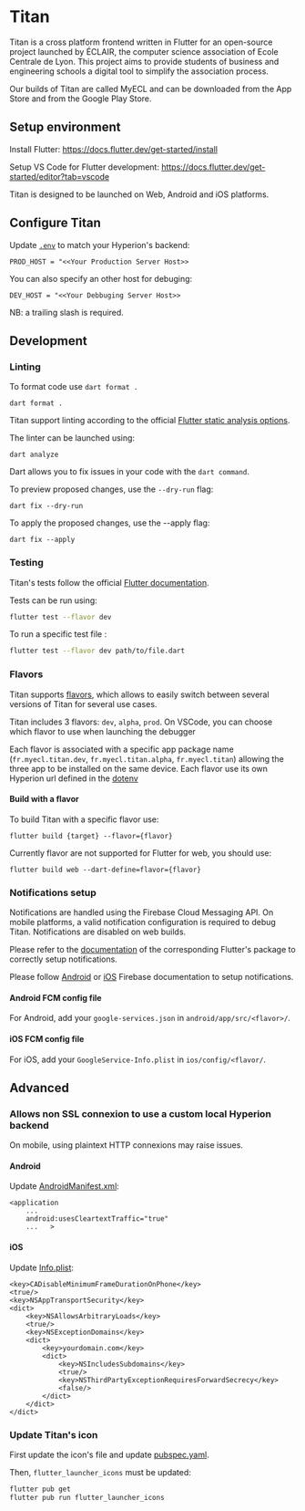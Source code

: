 # Titan

Titan is a cross platform frontend written in Flutter for an open-source project launched by ÉCLAIR, the computer science association of Ecole Centrale de Lyon. This project aims to provide students of business and engineering schools a digital tool to simplify the association process.

Our builds of Titan are called MyECL and can be downloaded from the App Store and from the Google Play Store.

## Setup environment

Install Flutter:
https://docs.flutter.dev/get-started/install

Setup VS Code for Flutter development:
https://docs.flutter.dev/get-started/editor?tab=vscode

Titan is designed to be launched on Web, Android and iOS platforms.

## Configure Titan

Update [`.env`](.env) to match your Hyperion's backend:

`PROD_HOST = "<<Your Production Server Host>>`

You can also specify an other host for debuging:

`DEV_HOST = "<<Your Debbuging Server Host>>`

NB: a trailing slash is required.

## Development

### Linting

To format code use `dart format .`

```
dart format .
```

Titan support linting according to the official [Flutter static analysis options](https://dart.dev/guides/language/analysis-options).

The linter can be launched using:

```
dart analyze
```

Dart allows you to fix issues in your code with the `dart command`.

To preview proposed changes, use the `--dry-run` flag:

```
dart fix --dry-run
```

To apply the proposed changes, use the --apply flag:

```
dart fix --apply
```

### Testing

Titan's tests follow the official [Flutter documentation](https://docs.flutter.dev/testing).

Tests can be run using:

```bash
flutter test --flavor dev
```

To run a specific test file :

```bash
flutter test --flavor dev path/to/file.dart
```

### Flavors

Titan supports [flavors](https://docs.flutter.dev/deployment/flavors), which allows to easily switch between several versions of Titan for several use cases.

Titan includes 3 flavors: `dev`, `alpha`, `prod`. On VSCode, you can choose which flavor to use when launching the debugger

Each flavor is associated with a specific app package name (`fr.myecl.titan.dev`, `fr.myecl.titan.alpha`, `fr.myecl.titan`) allowing the three app to be installed on the same device. Each flavor use its own Hyperion url defined in the [dotenv](/.env)

#### Build with a flavor

To build Titan with a specific flavor use:

```
flutter build {target} --flavor={flavor}
```

Currently flavor are not supported for Flutter for web, you should use:

```
flutter build web --dart-define=flavor={flavor}
```

### Notifications setup

Notifications are handled using the Firebase Cloud Messaging API. On mobile platforms, a valid notification configuration is required to debug Titan. Notifications are disabled on web builds.

Please refer to the [documentation](https://pub.dev/packages/firebase_messaging) of the corresponding Flutter's package to correctly setup notifications.

Please follow [Android](https://firebase.google.com/docs/cloud-messaging/android/client) or [iOS](https://firebase.google.com/docs/cloud-messaging/ios/client) Firebase documentation to setup notifications.

#### Android FCM config file

For Android, add your `google-services.json` in `android/app/src/<flavor>/`.

#### iOS FCM config file

For iOS, add your `GoogleService-Info.plist` in `ios/config/<flavor/`.

## Advanced

### Allows non SSL connexion to use a custom local Hyperion backend

On mobile, using plaintext HTTP connexions may raise issues.

#### Android

Update [AndroidManifest.xml](./android/app/src/debug/AndroidManifest.xml):

```
<application
    ...
    android:usesCleartextTraffic="true"
    ...   >
```

#### iOS

Update [Info.plist](ios/Runner/Info.plist):

```
<key>CADisableMinimumFrameDurationOnPhone</key>
<true/>
<key>NSAppTransportSecurity</key>
<dict>
	<key>NSAllowsArbitraryLoads</key>
	<true/>
	<key>NSExceptionDomains</key>
	<dict>
		<key>yourdomain.com</key>
		<dict>
			<key>NSIncludesSubdomains</key>
			<true/>
			<key>NSThirdPartyExceptionRequiresForwardSecrecy</key>
			<false/>
		</dict>
	</dict>
</dict>
```

### Update Titan's icon

First update the icon's file and update [pubspec.yaml](./pubspec.yaml).

Then, `flutter_launcher_icons` must be updated:

```bash
flutter pub get
flutter pub run flutter_launcher_icons
```
